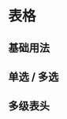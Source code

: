 <!-- 加载 demo 组件 start -->
<script setup>
import demo from './demo.vue'
import demo2 from './demo2.vue'
import demo3 from './demo3.vue'
</script>
<!-- 加载 demo 组件 end -->

<!-- 正文开始 -->
# 表格
## 基础用法

<Preview comp-name="Table" demo-name="demo">
  <demo />
</Preview>

## 单选 / 多选

<Preview comp-name="Table" demo-name="demo2">
  <demo2 />
</Preview>

## 多级表头

<Preview comp-name="Table" demo-name="demo3">
  <demo3 />
</Preview>